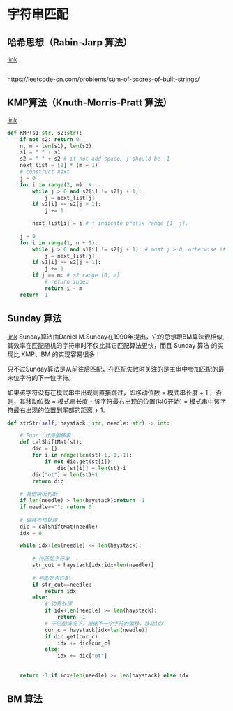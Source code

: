 # 字符串匹配
##  哈希思想（Rabin-Jarp 算法）
[link](https://ethsonliu.com/2019/12/rabin-karp.html)

```python

```
https://leetcode-cn.com/problems/sum-of-scores-of-built-strings/

## KMP算法（Knuth-Morris-Pratt 算法）
[link](https://mp.weixin.qq.com/s?__biz=MzU4NDE3MTEyMA==&mid=2247486317&idx=1&sn=9c2ff2fa5db427133cce9c875064e7a4&chksm=fd9ca072caeb29642bf1f5c151e4d5aaff4dc10ba408b23222ea1672cfc41204a584fede5c05&token=1782709324&lang=zh_CN#rd)
```python
def KMP(s1:str, s2:str):
    if not s2: return 0
    n, m = len(s1), len(s2)
    s1 = " " + s1
    s2 = " " + s2 # if not add space, j should be -1
    next_list = [0] * (m + 1)
    # construct next
    j = 0
    for i in range(2, m): # 
        while j > 0 and s2[i] != s2[j + 1]:
            j = next_list[j]
        if s2[i] == s2[j + 1]:
            j += 1

        next_list[i] = j # j indicate prefix range [1, j]. 
    
    j = 0
    for i in range(1, n + 1):
        while j > 0 and s1[i] != s2[j + 1]: # must j > 0, otherwise it wiil fall into dead loop
            j = next_list[j]
        if s1[i] == s2[j + 1]:
            j += 1
        if j == m: # s2 range [0, m]
            # return index
            return i - m
    return -1
```

## Sunday 算法
[link](https://www.cnblogs.com/sunsky303/p/11693792.html)
Sunday算法由Daniel M.Sunday在1990年提出，它的思想跟BM算法很相似, 其效率在匹配随机的字符串时不仅比其它匹配算法更快，而且 Sunday 算法 的实现比 KMP、BM 的实现容易很多！

只不过Sunday算法是从前往后匹配，在匹配失败时关注的是主串中参加匹配的最末位字符的下一位字符。

如果该字符没有在模式串中出现则直接跳过，即移动位数 = 模式串长度 + 1；
否则，其移动位数 = 模式串长度 - 该字符最右出现的位置(以0开始) = 模式串中该字符最右出现的位置到尾部的距离 + 1。
```python
def strStr(self, haystack: str, needle: str) -> int:

    # Func: 计算偏移表
    def calShiftMat(st):
        dic = {}
        for i in range(len(st)-1,-1,-1):
            if not dic.get(st[i]):
                dic[st[i]] = len(st)-i
        dic["ot"] = len(st)+1
        return dic
    
    # 其他情况判断
    if len(needle) > len(haystack):return -1
    if needle=="": return 0
    
    # 偏移表预处理    
    dic = calShiftMat(needle)
    idx = 0

    while idx+len(needle) <= len(haystack):
        
        # 待匹配字符串
        str_cut = haystack[idx:idx+len(needle)]
        
        # 判断是否匹配
        if str_cut==needle:
            return idx
        else:
            # 边界处理
            if idx+len(needle) >= len(haystack):
                return -1
            # 不匹配情况下，根据下一个字符的偏移，移动idx
            cur_c = haystack[idx+len(needle)]
            if dic.get(cur_c):
                idx += dic[cur_c]
            else:
                idx += dic["ot"]
        
    
    return -1 if idx+len(needle) >= len(haystack) else idx
```


## BM 算法
